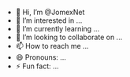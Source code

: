 - 👋 Hi, I’m @JomexNet
- 👀 I’m interested in ...
- 🌱 I’m currently learning ...
- 💞️ I’m looking to collaborate on ...
- 📫 How to reach me ...
- 😄 Pronouns: ...
- ⚡ Fun fact: ...

<!---
JomexNet/JomexNet is a ✨ special ✨ repository because its `README.md` (this file) appears on your GitHub profile.
You can click the Preview link to take a look at your changes.
--->

